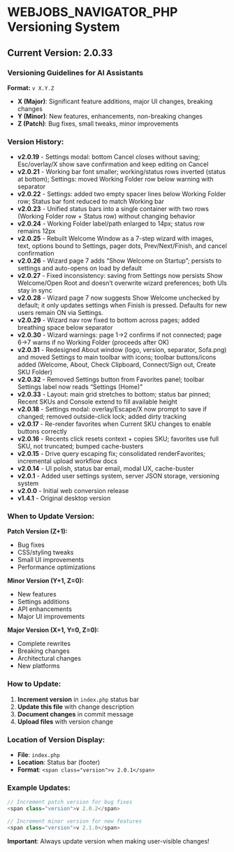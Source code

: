 # WEBJOBS_NAVIGATOR_PHP Versioning System

## Current Version: 2.0.33

### Versioning Guidelines for AI Assistants

**Format:** `v X.Y.Z`
- **X (Major)**: Significant feature additions, major UI changes, breaking changes
- **Y (Minor)**: New features, enhancements, non-breaking changes  
- **Z (Patch)**: Bug fixes, small tweaks, minor improvements

### Version History:
- **v2.0.19** - Settings modal: bottom Cancel closes without saving; Esc/overlay/X show save confirmation and keep editing on Cancel
- **v2.0.21** - Working bar font smaller; working/status rows inverted (status at bottom); Settings: moved Working Folder row below warning with separator
- **v2.0.22** - Settings: added two empty spacer lines below Working Folder row; Status bar font reduced to match Working bar
- **v2.0.23** - Unified status bars into a single container with two rows (Working Folder row + Status row) without changing behavior
- **v2.0.24** - Working Folder label/path enlarged to 14px; status row remains 12px
- **v2.0.25** - Rebuilt Welcome Window as a 7-step wizard with images, text, options bound to Settings, pager dots, Prev/Next/Finish, and cancel confirmation
- **v2.0.26** - Wizard page 7 adds “Show Welcome on Startup”; persists to settings and auto-opens on load by default
- **v2.0.27** - Fixed inconsistency: saving from Settings now persists Show Welcome/Open Root and doesn’t overwrite wizard preferences; both UIs stay in sync
- **v2.0.28** - Wizard page 7 now suggests Show Welcome unchecked by default; it only updates settings when Finish is pressed. Defaults for new users remain ON via Settings.
- **v2.0.29** - Wizard nav row fixed to bottom across pages; added breathing space below separator
- **v2.0.30** - Wizard warnings: page 1→2 confirms if not connected; page 6→7 warns if no Working Folder (proceeds after OK)
- **v2.0.31** - Redesigned About window (logo, version, separator, Sofa.png) and moved Settings to main toolbar with icons; toolbar buttons/icons added (Welcome, About, Check Clipboard, Connect/Sign out, Create SKU Folder)
- **v2.0.32** - Removed Settings button from Favorites panel; toolbar Settings label now reads “Settings (Home)”
- **v2.0.33** - Layout: main grid stretches to bottom; status bar pinned; Recent SKUs and Console extend to fill available height
- **v2.0.18** - Settings modal: overlay/Escape/X now prompt to save if changed; removed outside-click lock; added dirty tracking
- **v2.0.17** - Re-render favorites when Current SKU changes to enable buttons correctly
- **v2.0.16** - Recents click resets context + copies SKU; favorites use full SKU, not truncated; bumped cache-busters
- **v2.0.15** - Drive query escaping fix; consolidated renderFavorites; incremental upload workflow docs
- **v2.0.14** - UI polish, status bar email, modal UX, cache-buster
- **v2.0.1** - Added user settings system, server JSON storage, versioning system
- **v2.0.0** - Initial web conversion release
- **v1.4.1** - Original desktop version

### When to Update Version:

**Patch Version (Z+1):**
- Bug fixes
- CSS/styling tweaks
- Small UI improvements
- Performance optimizations

**Minor Version (Y+1, Z=0):**
- New features
- Settings additions
- API enhancements
- Major UI improvements

**Major Version (X+1, Y=0, Z=0):**
- Complete rewrites
- Breaking changes
- Architectural changes
- New platforms

### How to Update:

1. **Increment version** in `index.php` status bar
2. **Update this file** with change description
3. **Document changes** in commit message
4. **Upload files** with version change

### Location of Version Display:
- **File**: `index.php`
- **Location**: Status bar (footer)
- **Format**: `<span class="version">v 2.0.1</span>`

### Example Updates:
```php
// Increment patch version for bug fixes
<span class="version">v 2.0.2</span>

// Increment minor version for new features  
<span class="version">v 2.1.0</span>
```

**Important**: Always update version when making user-visible changes!
